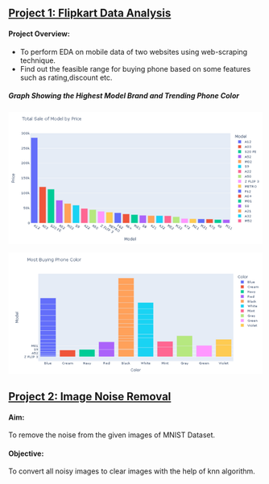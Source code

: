 ## [Project 1: Flipkart Data Analysis](https://github.com/Arnavphukan1996/PythonProject/tree/main/Flipkart%20Data%20Analysis)
#### Project Overview:
- To perform EDA on mobile data of two websites using web-scraping technique.
- Find out the feasible range for buying phone based on some features such as rating,discount etc.

##### Graph Showing the Highest Model Brand and Trending Phone Color

![Highest Sale Mobile Brand](Images/highest%20sae.PNG)

![Trending Phone Color](Images/mostbuying%20phone%20color.PNG)

## [Project 2: Image Noise Removal](https://github.com/Arnavphukan1996/PythonProject/tree/main/Image%20Noise%20Removal)
#### Aim:
To remove the noise from the given images of MNIST Dataset.
#### Objective:
To convert all noisy images to clear images with the help of knn algorithm.



